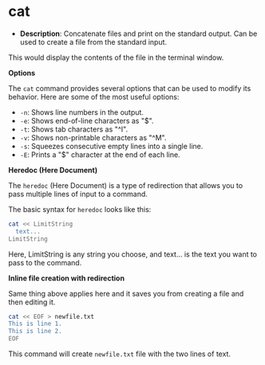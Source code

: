 # cat

- **Description**: Concatenate files and print on the standard output. Can be used to create a file from the standard input.


This would display the contents of the file in the terminal window.

**Options**

The `cat` command provides several options that can be used to modify its behavior. Here are some of the most useful options:

- `-n`: Shows line numbers in the output.
- `-e`: Shows end-of-line characters as "$".
- `-t`: Shows tab characters as "^I".
- `-v`: Shows non-printable characters as "^M".
- `-s`: Squeezes consecutive empty lines into a single line.
- `-E`: Prints a "$" character at the end of each line.

**Heredoc (Here Document)**


The `heredoc` (Here Document) is a type of redirection that allows you to pass multiple lines of input to a command.

The basic syntax for `heredoc` looks like this:

```bash
cat << LimitString
  text...
LimitString
```

Here, LimitString is any string you choose, and text... is the text you want to pass to the command.


**Inline file creation with redirection**

Same thing above applies here and it saves you from creating a file and then editing it.

```bash
cat << EOF > newfile.txt
This is line 1.
This is line 2.
EOF
```

This command will create `newfile.txt` file with the two lines of text.
